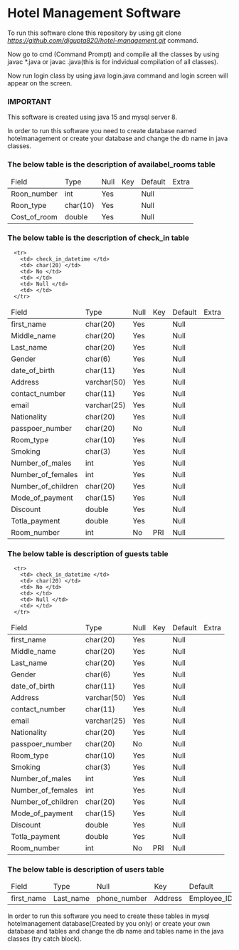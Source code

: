 # Hotel Management Software

To run this software clone this repository by using git clone *https://github.com/djgupta820/hotel-management.git* command.

Now go to cmd (Command Prompt) and compile all the classes by using javac *.java or javac <filename>.java(this is for indvidual compilation of all classes).

Now run login class by using java login.java command and login screen will appear on the screen.

### IMPORTANT
This software is created using java 15 and mysql server 8.

In order to run this software you need to create database named hotelmanagement or create your database and change the db name in java classes.

### The below table is the description of availabel_rooms table

  <table> 
    <thead> 
      <tr> 
        <td> Field </td>
        <td> Type </td>
        <td> Null </td>
        <td> Key </td>
        <td> Default </td>
        <td> Extra </td>
      </tr>
    </thead>
    <tbody> 
      <tr> 
        <td> Roon_number </td> 
        <td> int </td>
        <td> Yes </td>
        <td> </td>
        <td> Null </td>
        <td> </td>
      </tr>
      <tr> 
        <td> Roon_type </td> 
        <td> char(10) </td>
        <td> Yes </td>
        <td> </td>
        <td> Null </td>
        <td> </td>
      </tr>
      <tr> 
        <td> Cost_of_room </td> 
        <td> double </td>
        <td> Yes </td>
        <td> </td>
        <td> Null </td>
        <td> </td>
      </tr>
    </tbody>
  </table>
 
### The below table is the description of check_in table
 <table> 
    <thead> 
      <tr> 
        <td> Field </td>
        <td> Type </td>
        <td> Null </td>
        <td> Key </td>
        <td> Default </td>
        <td> Extra </td>
      </tr>
    </thead>
    <tbody> 
      <tr> 
        <td> first_name </td> 
        <td> char(20) </td>
        <td> Yes </td>
        <td> </td>
        <td> Null </td>
        <td> </td>
      </tr>
      <tr> 
        <td> Middle_name </td> 
        <td> char(20) </td>
        <td> Yes </td>
        <td> </td>
        <td> Null </td>
        <td> </td>
      </tr>
      <tr> 
        <td> Last_name </td> 
        <td> char(20) </td>
        <td> Yes </td>
        <td> </td>
        <td> Null </td>
        <td> </td>
      </tr>
      <tr> 
        <td> Gender </td> 
        <td> char(6) </td>
        <td> Yes </td>
        <td> </td>
        <td> Null </td>
        <td> </td>
      </tr>
      <tr> 
        <td> date_of_birth </td> 
        <td> char(11) </td>
        <td> Yes </td>
        <td> </td>
        <td> Null </td>
        <td> </td>
      </tr>
      <tr> 
        <td> Address </td> 
        <td> varchar(50) </td>
        <td> Yes </td>
        <td> </td>
        <td> Null </td>
        <td> </td>
      </tr>
      <tr> 
        <td> contact_number </td> 
        <td> char(11) </td>
        <td> Yes </td>
        <td> </td>
        <td> Null </td>
        <td> </td>
      </tr>
      <tr> 
        <td> email </td> 
        <td> varchar(25) </td>
        <td> Yes </td>
        <td> </td>
        <td> Null </td>
        <td> </td>
      </tr>
      <tr> 
        <td> Nationality </td> 
        <td> char(20) </td>
        <td> Yes </td>
        <td> </td>
        <td> Null </td>
        <td> </td>
      </tr>
      <tr> 
        <td> passpoer_number </td> 
        <td> char(20) </td>
        <td> No </td>
        <td> </td>
        <td> Null </td>
        <td> </td>
      </tr>
      <tr> 
        <td> Room_type </td> 
        <td> char(10) </td>
        <td> Yes </td>
        <td> </td>
        <td> Null </td>
        <td> </td>
      </tr>
      <tr> 
        <td> Smoking </td> 
        <td> char(3) </td>
        <td> Yes </td>
        <td> </td>
        <td> Null </td>
        <td> </td>
      </tr>
      <tr> 
        <td> Number_of_males </td> 
        <td> int </td>
        <td> Yes </td>
        <td> </td>
        <td> Null </td>
        <td> </td>
      </tr>
      <tr> 
        <td> Number_of_females </td> 
        <td> int </td>
        <td> Yes </td>
        <td> </td>
        <td> Null </td>
        <td> </td>
      </tr>
      <tr> 
        <td> Number_of_children </td> 
        <td> char(20) </td>
        <td> Yes </td>
        <td> </td>
        <td> Null </td>
        <td> </td>
      </tr>
      <tr> 
        <td> Mode_of_payment </td> 
        <td> char(15) </td>
        <td> Yes </td>
        <td> </td>
        <td> Null </td>
        <td> </td>
      </tr> 
      <tr> 
        <td> Discount </td> 
        <td> double </td>
        <td> Yes </td>
        <td> </td>
        <td> Null </td>
        <td> </td>
      </tr>
      <tr> 
        <td> Totla_payment </td> 
        <td> double </td>
        <td> Yes </td>
        <td> </td>
        <td> Null </td>
        <td> </td>
      </tr>
      <tr> 
        <td> Room_number </td> 
        <td> int </td>
        <td> No </td>
        <td> PRI </td>
        <td> Null </td>
        <td> </td>
      </tr>
      
      <tr> 
        <td> check_in_datetime </td> 
        <td> char(20) </td>
        <td> No </td>
        <td> </td>
        <td> Null </td>
        <td> </td>
      </tr>
   </tbody>
  </table>

### The below table is description of guests table
  <table> 
    <thead> 
      <tr> 
        <td> Field </td>
        <td> Type </td>
        <td> Null </td>
        <td> Key </td>
        <td> Default </td>
        <td> Extra </td>
      </tr>
    </thead>
    <tbody> 
      <tr> 
        <td> first_name </td> 
        <td> char(20) </td>
        <td> Yes </td>
        <td> </td>
        <td> Null </td>
        <td> </td>
      </tr>
      <tr> 
        <td> Middle_name </td> 
        <td> char(20) </td>
        <td> Yes </td>
        <td> </td>
        <td> Null </td>
        <td> </td>
      </tr>
      <tr> 
        <td> Last_name </td> 
        <td> char(20) </td>
        <td> Yes </td>
        <td> </td>
        <td> Null </td>
        <td> </td>
      </tr>
      <tr> 
        <td> Gender </td> 
        <td> char(6) </td>
        <td> Yes </td>
        <td> </td>
        <td> Null </td>
        <td> </td>
      </tr>
      <tr> 
        <td> date_of_birth </td> 
        <td> char(11) </td>
        <td> Yes </td>
        <td> </td>
        <td> Null </td>
        <td> </td>
      </tr>
      <tr> 
        <td> Address </td> 
        <td> varchar(50) </td>
        <td> Yes </td>
        <td> </td>
        <td> Null </td>
        <td> </td>
      </tr>
      <tr> 
        <td> contact_number </td> 
        <td> char(11) </td>
        <td> Yes </td>
        <td> </td>
        <td> Null </td>
        <td> </td>
      </tr>
      <tr> 
        <td> email </td> 
        <td> varchar(25) </td>
        <td> Yes </td>
        <td> </td>
        <td> Null </td>
        <td> </td>
      </tr>
      <tr> 
        <td> Nationality </td> 
        <td> char(20) </td>
        <td> Yes </td>
        <td> </td>
        <td> Null </td>
        <td> </td>
      </tr>
      <tr> 
        <td> passpoer_number </td> 
        <td> char(20) </td>
        <td> No </td>
        <td> </td>
        <td> Null </td>
        <td> </td>
      </tr>
      <tr> 
        <td> Room_type </td> 
        <td> char(10) </td>
        <td> Yes </td>
        <td> </td>
        <td> Null </td>
        <td> </td>
      </tr>
      <tr> 
        <td> Smoking </td> 
        <td> char(3) </td>
        <td> Yes </td>
        <td> </td>
        <td> Null </td>
        <td> </td>
      </tr>
      <tr> 
        <td> Number_of_males </td> 
        <td> int </td>
        <td> Yes </td>
        <td> </td>
        <td> Null </td>
        <td> </td>
      </tr>
      <tr> 
        <td> Number_of_females </td> 
        <td> int </td>
        <td> Yes </td>
        <td> </td>
        <td> Null </td>
        <td> </td>
      </tr>
      <tr> 
        <td> Number_of_children </td> 
        <td> char(20) </td>
        <td> Yes </td>
        <td> </td>
        <td> Null </td>
        <td> </td>
      </tr>
      <tr> 
        <td> Mode_of_payment </td> 
        <td> char(15) </td>
        <td> Yes </td>
        <td> </td>
        <td> Null </td>
        <td> </td>
      </tr> 
      <tr> 
        <td> Discount </td> 
        <td> double </td>
        <td> Yes </td>
        <td> </td>
        <td> Null </td>
        <td> </td>
      </tr>
      <tr> 
        <td> Totla_payment </td> 
        <td> double </td>
        <td> Yes </td>
        <td> </td>
        <td> Null </td>
        <td> </td>
      </tr>
      <tr> 
        <td> Room_number </td> 
        <td> int </td>
        <td> No </td>
        <td> PRI </td>
        <td> Null </td>
        <td> </td>
      </tr>
      
      <tr> 
        <td> check_in_datetime </td> 
        <td> char(20) </td>
        <td> No </td>
        <td> </td>
        <td> Null </td>
        <td> </td>
      </tr>
   </tbody>
  </table>

### The below table is description of users table
  <table> 
    <thead> 
      <tr> 
        <td> Field </td>
        <td> Type </td>
        <td> Null </td>
        <td> Key </td>
        <td> Default </td>
        <td> Extra </td>
      </tr>
    </thead>
    </tbody>
      <tr> 
        <td> first_name </td>
        <td> Last_name </td>
        <td> phone_number </td>
        <td> Address </td>
        <td> Employee_ID </td>
        <td> work_phone_number </td>
        <td> Username </td>
        <td> Password </td>
      </tr>
    </tbody>
 </table>

In order to run this software you need to create these tables in mysql 
hotelmanagement database(Created by you only) or create your own database 
and tables and change the db name and tables name in the java classes (try catch block).
